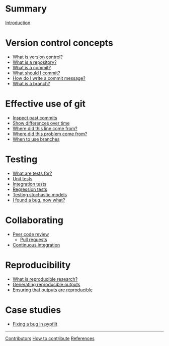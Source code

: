 # Summary

[Introduction](README.md)

# Version control concepts

- [What is version control?](version-control/what-is-version-control.md)
- [What is a repository?](version-control/what-is-a-repository.md)
- [What is a commit?](version-control/what-is-a-commit.md)
- [What should I commit?](version-control/what-should-I-commit.md)
- [How do I write a commit message?](version-control/how-do-I-write-a-commit-message.md)
- [What is a branch?](version-control/what-is-a-branch.md)

# Effective use of git

- [Inspect past commits]()
- [Show differences over time]()
- [Where did this line come from?]()
- [Where did this problem come from?]()
- [When to use branches]()

# Testing

- [What are tests for?]()
- [Unit tests]()
- [Integration tests]()
- [Regression tests]()
- [Testing stochastic models]()
- [I found a bug, now what?]()

# Collaborating

- [Peer code review]()
  - [Pull requests]()
- [Continuous integration]()

# Reproducibility

- [What is reproducible research?]()
- [Generating reproducible outputs]()
- [Ensuring that outputs are reproducible]()

# Case studies

- [Fixing a bug in pypfilt](case-studies/moss-pypfilt-earlier-states.md)

-----------

[Contributors]()
[How to contribute](how-to-contribute.md)
[References]()
